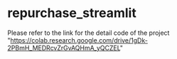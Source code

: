 # repurchase_streamlit

Please refer to the link for the detail code of the project "https://colab.research.google.com/drive/1gDk-2PBmH_MEDRcvZrGvAQHmA_yQCZEL"


   
